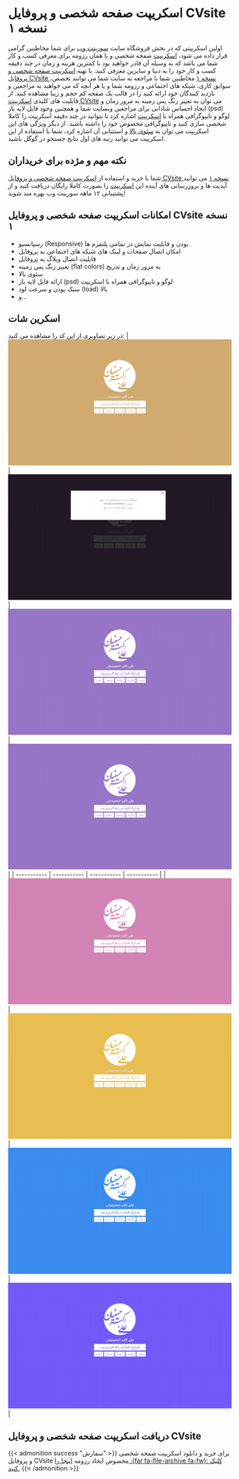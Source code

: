 # اسکریپت صفحه شخصی و پروفایل CVsite نسخه ۱


اولین اسکریپتی که در بخش فروشگاه سایت [سورینت وب](/) برای شما مخاطبین گرامی قرار داده می شود، [اسکریپت](/blog/categories/اسکریپت) صفحه شخصی و یا همان رزومه برای معرفی کسب و کار شما می باشد که به وسیله آن قادر خواهید بود با کمترین هزینه و زمان در چند دقیقه کسب و کار خود را به دنیا و سایرین معرفی کنید.
با تهیه [اسکریپت صفحه شخصی و پروفایل CVsite نسخه ۱](./) مخاطبین شما با مراجعه به سایت شما می توانند تخصص، سوابق کاری، شبکه های اجتماعی و رزومه شما و یا هر آنچه که می خواهید به مراجعین و بازدید کنندگان خود ارائه کنید را در قالب یک صفحه کم حجم و زیبا مشاهده کنند. از قابلیت های کلیدی [اسکریپت CVsite](./) می توان به تغییر رنگ پس زمینه به مرور زمان و ایجاد احساس شادابی برای مراجعین وبسایت شما و همچنین وجود فایل لایه باز (psd) لوگو و تایپوگرافی همراه با [اسکریپت](/blog/categories/اسکریپت) اشاره کرد تا بتوانید در چند دقیقه اسکریپت را کاملا شخصی سازی کنید و تایپوگرافی مخصوص خود را داشته باشید.
از دیگر ویژگی های این اسکریپت می توان به [سئوی بالا](/blog/posts/2019/11/14/223/avoid-common-web-seo-mistakes/) و استثنایی آن اشاره کرد، شما با استفاده از این اسکریپت می توانید رتبه های اول نتایج جستجو در گوگل باشید.

## نکته مهم و مژده برای خریداران 

شما با خرید و استفاده از [اسکریپت صفحه شخصی و پروفایل CVsite نسخه ۱](#) می توانید آپدیت ها و بروزرسانی های آینده این [اسکریپت](/blog/categories/اسکریپت) را بصورت کاملا رایگان دریافت کنید و از پشتیبانی ۱۲ ماهه سورینت وب بهره مند شوید!


## امکانات اسکریپت صفحه شخصی و پروفایل CVsite نسخه ۱ 
* رسپانسیو (Responsive) بودن و قابلیت نمایش در تمامی پلتفرم ها
* امکان اتصال صفحات و لینک های شبکه های اجتماعی به پروفایل
* قابلیت اتصال وبلاگ به پروفایل
* تغییر رنگ پس زمینه (flat colors) به مرور زمان و تدریج
* سئوی بالا
* ارائه فایل لایه باز (psd) لوگو و تایپوگرافی همراه با اسکریپت
* سبک بودن و سرعت لود (load) بالا
* و…

## اسکرین شات 
در زیر تصاویری از این کد را مشاهده می کنید:
	| ![اسکرین شات](Screenshot-364-1024x576.png "اسکرین شات") | ![اسکرین شات](Screenshot-362-1024x576.png "اسکرین شات") | ![اسکرین شات](Screenshot-361-1024x576.png "اسکرین شات") | ![اسکرین شات](Screenshot-369-1024x576.png "اسکرین شات") |
| ----------- | ----------- | ----------- | ----------- |
| ![اسکرین شات](Screenshot-367-1024x576.png "اسکرین شات") | ![اسکرین شات](Screenshot-365-1024x576.png "اسکرین شات") | ![اسکرین شات](Screenshot-372-1024x576.png "اسکرین شات") | ![اسکرین شات](Screenshot-371-1024x576.png "اسکرین شات") |




## دریافت اسکریپت صفحه شخصی و پروفایل CVsite 
{{< admonition success "سفارش" >}}
برای خرید و دانلود اسکریپت صفحه شخصی و پروفایل CVsite مخصوص ایجاد رزومه [اینجا را :(far fa-file-archive fa-fw): کلیک کنید.](/)
{{< /admonition >}}



